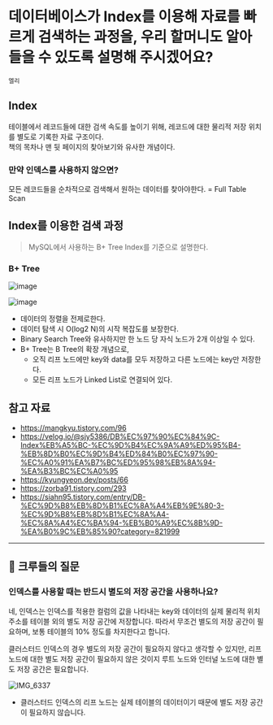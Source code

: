 # 데이터베이스가 Index를 이용해 자료를 빠르게 검색하는 과정을, 우리 할머니도 알아들을 수 있도록 설명해 주시겠어요?

`엘리`

## Index

테이블에서 레코드들에 대한 검색 속도를 높이기 위해, 레코드에 대한 물리적 저장 위치를 별도로 기록한 자료 구조이다.  
책의 목차나 맨 뒷 페이지의 찾아보기와 유사한 개념이다. 

### 만약 인덱스를 사용하지 않으면?

모든 레코드들을 순차적으로 검색해서 원하는 데이터를 찾아야한다. = Full Table Scan

## Index를 이용한 검색 과정

> MySQL에서 사용하는 B+ Tree Index를 기준으로 설명한다. 

### B+ Tree

![image](https://user-images.githubusercontent.com/45311765/188320667-b0a75f61-6772-45b4-b493-c74d08aa75c5.png)

![image](https://user-images.githubusercontent.com/45311765/188320805-9df59cc4-2207-48e3-aebc-187b033d4310.png)

- 데이터의 정렬을 전제로한다. 
- 데이터 탐색 시 O(log2 N)의 시작 복잡도를 보장한다.
- Binary Search Tree와 유사하지만 한 노드 당 자식 노드가 2개 이상일 수 있다. 
- B+ Tree는 B Tree의 확장 개념으로, 
    - 오직 리프 노드에만 key와 data를 모두 저장하고 다른 노드에는 key만 저장한다. 
    - 모든 리프 노드가 Linked List로 연결되어 있다. 

## 참고 자료
- https://mangkyu.tistory.com/96
- https://velog.io/@sjy5386/DB%EC%97%90%EC%84%9C-Index%EB%A5%BC-%EC%9D%B4%EC%9A%A9%ED%95%B4-%EB%8D%B0%EC%9D%B4%ED%84%B0%EC%97%90-%EC%A0%91%EA%B7%BC%ED%95%98%EB%8A%94-%EA%B3%BC%EC%A0%95
- https://kyungyeon.dev/posts/66
- https://zorba91.tistory.com/293
- https://siahn95.tistory.com/entry/DB-%EC%9D%B8%EB%8D%B1%EC%8A%A4%EB%9E%80-3-%EC%9D%B8%EB%8D%B1%EC%8A%A4-%EC%8A%A4%EC%BA%94-%EB%B0%A9%EC%8B%9D-%EA%B0%9C%EB%85%90?category=821999

---

## 💬 크루들의 질문

### 인덱스를 사용할 때는 반드시 별도의 저장 공간을 사용하나요?

네, 인덱스는 인덱스를 적용한 컬럼의 값을 나타내는 key와 데이터의 실제 물리적 위치 주소를 테이블 외의 별도 저장 공간에 저장합니다. 따라서 무조건 별도의 저장 공간이 필요하며, 보통 테이블의 10% 정도를 차지한다고 합니다. 

클러스터드 인덱스의 경우 별도의 저장 공간이 필요하지 않다고 생각할 수 있지만, 리프 노드에 대한 별도 저장 공간이 필요하지 않은 것이지 루트 노드와 인터널 노드에 대한 별도 저장 공간은 필요합니다.

![IMG_6337](https://user-images.githubusercontent.com/45311765/189710007-f468d0c2-9e67-4e9e-8354-181abb7b4762.jpg) 

- 클러스터드 인덱스의 리프 노드는 실제 테이블의 데이터이기 때문에 별도 저장 공간이 필요하지 않습니다. 
